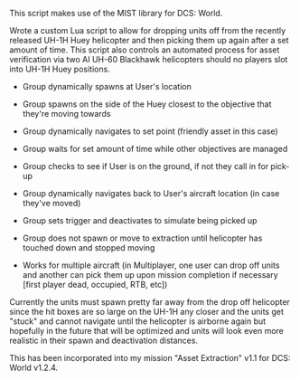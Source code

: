 This script makes use of the MIST library for DCS: World.

Wrote a custom Lua script to allow for dropping units off from the recently released UH-1H Huey helicopter and then picking them up again after a set amount of time. This script also controls an automated process for asset verification via two AI UH-60 Blackhawk helicopters should no players slot into UH-1H Huey positions.

* Group dynamically spawns at User's location
* Group spawns on the side of the Huey closest to the objective that they're moving towards
* Group dynamically navigates to set point (friendly asset in this case)
* Group waits for set amount of time while other objectives are managed
* Group checks to see if User is on the ground, if not they call in for pick-up
* Group dynamically navigates back to User's aircraft location (in case they've moved)
* Group sets trigger and deactivates to simulate being picked up
* Group does not spawn or move to extraction until helicopter has touched down and stopped moving

* Works for multiple aircraft (in Multiplayer, one user can drop off units and another can pick them up upon mission completion if necessary [first player dead, occupied, RTB, etc])

Currently the units must spawn pretty far away from the drop off helicopter since the hit boxes are so large on the UH-1H any closer and the units get "stuck" and cannot navigate until the helicopter is airborne again but hopefully in the future that will be optimized and units will look even more realistic in their spawn and deactivation distances.

This has been incorporated into my mission "Asset Extraction" v1.1 for DCS: World v1.2.4.
